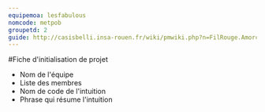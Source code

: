 ```yaml
---
equipemoa: lesfabulous 
nomcode: metpob
groupetd: 2
guide: http://casisbelli.insa-rouen.fr/wiki/pmwiki.php?n=FilRouge.AmorcerProjet
---
```

#Fiche d'initialisation de projet

- Nom de l'équipe
- Liste des membres
- Nom de code de l'intuition
- Phrase qui résume l'intuition
